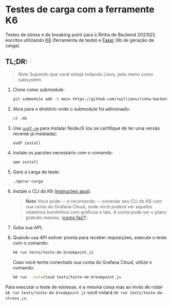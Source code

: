 # Testes de carga com a ferramente K6

Testes de stress e de breaking point para a Rinha de Backend 2023Q3, escritos utilizando [K6](https://k6.io) (ferramenta de teste) e [Faker](https://www.npmjs.com/package/@faker-js/faker) (lib de geração de carga).


## TL;DR:

> *Note*
> Supondo que você esteja rodando Linux, pelo meno como subsystem.

1.  Clone como submodule:

    ```sh
    git submodule add -b main https://github.com/rwillians/rinha-backend-2023Q3-k6 .k6
    ```

3.  Abra para o diretório onde o submodule foi adicionado:

    ```sh
    cd .k6
    ```

2.  Use [`asdf-vm`](https://github.com/asdf-vm/asdf) para instalar NodeJS (ou se certifique de ter uma versão recente já instalada):

    ```sh
    asdf install
    ```

5.  Instale os pacotes necessário com o comando:

    ```sh
    npm install
    ```

4.  Gere a carga de teste:

    ```sh
    ./gerar-carga
    ```

5.  Instale o CLI do K6 ([instruções aqui](https://k6.io/docs/get-started/installation/)).

    > **Note**
    > Voce pode -- e recomendo -- conectar seu CLI do K6 com sua conta do Grafana Cloud, onde você poderá ver aqueles relatórios bonitinhos com gráficos e tals. A conta pode ser o plano gratuito mesmo. ([como faz?](https://k6.io/docs/results-output/real-time/cloud/)).

6.  Suba sua API;

7.  Quando usa API estiver pronta para receber requisições, execute o teste com o comando:

    ```sh
    k6 run tests/teste-de-breakpoint.js
    ```

    Caso você tenha conectado sua conta do Grafana Cloud, utilize o comando:

    ```sh
    k6 run --out=cloud tests/teste-de-breakpoint.js
    ```

Para executar o teste de estresse, é a mesma coisa mas ao invés de rodar `k6 run tests/teste-de-breakpoint.js` você rodará `k6 run tests/teste-de-stress.js`.



